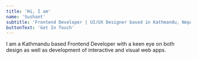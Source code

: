 ```yaml
---
title: 'Hi, I am'
name: 'Sushant'
subtitle: 'Frontend Developer | UI/UX Designer based in Kathmandu, Nepal. '
buttonText: 'Get In Touch'
---
```


I am a Kathmandu based Frontend Developer with a keen eye on both design as well as development of interactive and visual web apps.